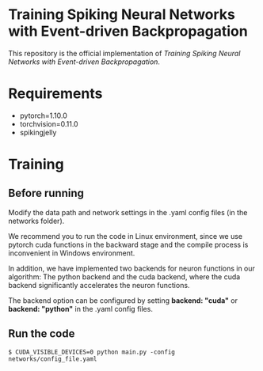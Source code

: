 # **Training Spiking Neural Networks with Event-driven Backpropagation**

This repository is the official implementation of *Training Spiking Neural Networks with Event-driven Backpropagation*.

# Requirements
- pytorch=1.10.0
- torchvision=0.11.0
- spikingjelly

# Training

## Before running

Modify the data path and network settings in the .yaml config files (in the networks folder).

We recommend you to run the code in Linux environment, since we use pytorch cuda functions in the backward stage and the compile process is inconvenient in Windows environment.

In addition, we have implemented two backends for neuron functions in our algorithm: The python backend and the cuda backend, where the cuda backend significantly accelerates the neuron functions.

The backend option can be configured by setting **backend: "cuda"** or **backend: "python"** in the .yaml config files.

## Run the code
```
$ CUDA_VISIBLE_DEVICES=0 python main.py -config networks/config_file.yaml
```